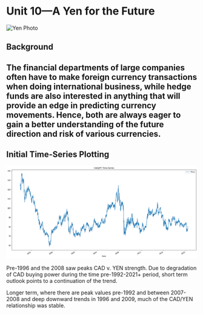 # Unit 10—A Yen for the Future

![Yen Photo](Images/unit-10-readme-photo.png)

## Background

The financial departments of large companies often have to make foreign currency transactions when doing international business, while hedge funds are also interested in anything that will provide an edge in predicting currency movements. Hence, both are always eager to gain a better understanding of the future direction and risk of various currencies.
---
## Initial Time-Series Plotting  

![Yen Photo](Images/ts001-cad_jpy_df.png)

Pre-1996 and the 2008 saw peaks CAD v. YEN strength. Due to degradation of CAD buying power during the time pre-1992-2021+ period, short term outlook points to a continuation of the trend.  

Longer term, where there are peak values pre-1992 and between 2007-2008 and deep downward trends in 1996 and 2009, much of the CAD/YEN relationship was stable.  


